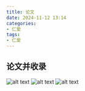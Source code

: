 ```yaml
---
title: 论文
date: 2024-11-12 13:14  
categories:
- 仁爱
tags:
- 仁爱
---
```


## 论文并收录


![alt text](../../img/page2/jinsai/l1.png) 
![alt text](../../img/page2/jinsai/l2.png)
 ![alt text](../../img/page2/jinsai/l3.jpg)